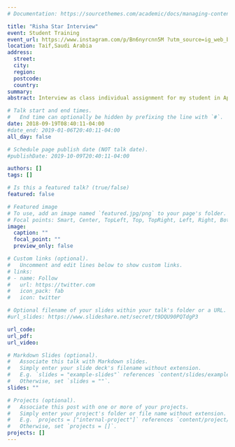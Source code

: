 ```yaml
---
# Documentation: https://sourcethemes.com/academic/docs/managing-content/

title: "Risha Star Interview"
event: Student Training
event_url: https://www.instagram.com/p/Bn6nyrcnn5M ?utm_source=ig_web_button_share_sheet
location: Taif,Saudi Arabia
address:
  street:
  city:
  region:
  postcode:
  country:
summary:
abstract: Interview as class individual assignment for my student in Applied Media at Taif University Spring 2019.

# Talk start and end times.
#   End time can optionally be hidden by prefixing the line with `#`.
date: 2018-09-19T08:40:11-04:00
#date_end: 2019-01-06T20:40:11-04:00
all_day: false

# Schedule page publish date (NOT talk date).
#publishDate: 2019-10-09T20:40:11-04:00

authors: []
tags: []

# Is this a featured talk? (true/false)
featured: false

# Featured image
# To use, add an image named `featured.jpg/png` to your page's folder.
# Focal points: Smart, Center, TopLeft, Top, TopRight, Left, Right, BottomLeft, Bottom, BottomRight.
image:
  caption: ""
  focal_point: ""
  preview_only: false

# Custom links (optional).
#   Uncomment and edit lines below to show custom links.
# links:
# - name: Follow
#   url: https://twitter.com
#   icon_pack: fab
#   icon: twitter

# Optional filename of your slides within your talk's folder or a URL.
#url_slides: https://www.slideshare.net/secret/t9DQU90PQTdgP3

url_code:
url_pdf:
url_video:

# Markdown Slides (optional).
#   Associate this talk with Markdown slides.
#   Simply enter your slide deck's filename without extension.
#   E.g. `slides = "example-slides"` references `content/slides/example-slides.md`.
#   Otherwise, set `slides = ""`.
slides: ""

# Projects (optional).
#   Associate this post with one or more of your projects.
#   Simply enter your project's folder or file name without extension.
#   E.g. `projects = ["internal-project"]` references `content/project/deep-learning/index.md`.
#   Otherwise, set `projects = []`.
projects: []
---
```

